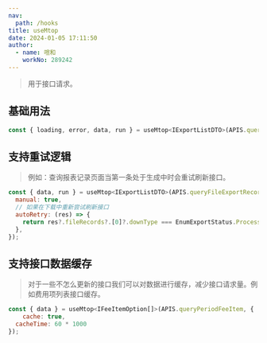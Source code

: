 ```yaml
---
nav:
  path: /hooks
title: useMtop
date: 2024-01-05 17:11:50
author: 
  - name: 喧和
    workNo: 289242
---
```


> 用于接口请求。

## 基础用法
```js
const { loading, error, data, run } = useMtop<IExportListDTO>(APIS.queryFileExportRecord);
```

## 支持重试逻辑
> 例如：查询报表记录页面当第一条处于生成中时会重试刷新接口。

```js
const { data, run } = useMtop<IExportListDTO>(APIS.queryFileExportRecord, {
  manual: true,
  // 如果在下载中重新尝试刷新接口
  autoRetry: (res) => {
    return res?.fileRecords?.[0]?.downType === EnumExportStatus.Processing;
  },
});
```

## 支持接口数据缓存
> 对于一些不怎么更新的接口我们可以对数据进行缓存，减少接口请求量。例如费用项列表接口缓存。
```js
const { data } = useMtop<IFeeItemOption[]>(APIS.queryPeriodFeeItem, {
	cache: true,
  cacheTime: 60 * 1000
});
```